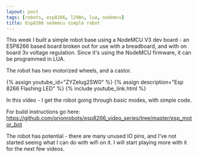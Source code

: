 ```yaml
---
layout: post
tags: [robots, esp8266, l298n, lua, nodemcu]
title: Esp8266 nodemcu simple robot
---
```

This week I built a simple robot base using a NodeMCU V3 dev board - an ESP8266 based board broken out for use with a breadboard,
and with on board 3v voltage regulation. Since it's using the NodeMCU firmware, it can be programmed in LUA.

The robot has two motorized wheels, and a castor.

{% assign youtube_id="ZYZelug2SW0" %}
{% assign description="Esp 8266 Flashing LED" %}
{% include youtube_link.html %}

In this video - I get the robot going through basic modes, with simple code.

For build instructions go here:
<https://github.com/orionrobots/esp8266_video_series/tree/master/esp_motor_bot>

The robot has potential - there are many unused IO pins, and I've not started seeing what I can do with wifi on it.
I will start playing more with it for the next few videos.
